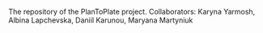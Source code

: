 The repository of the PlanToPlate project. 
Collaborators: Karyna Yarmosh, Albina Lapchevska, Daniil Karunou, Maryana Martyniuk

